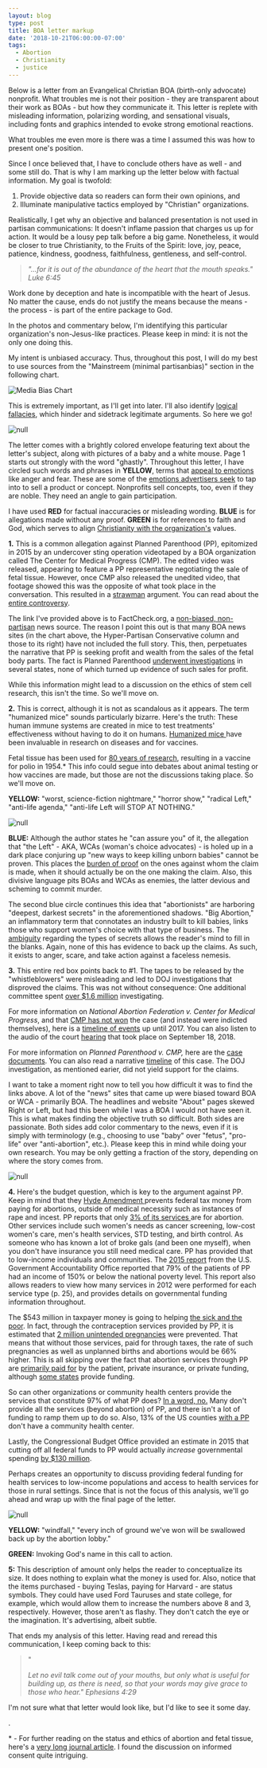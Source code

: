 ```yaml
---
layout: blog
type: post
title: BOA letter markup
date: '2018-10-21T06:00:00-07:00'
tags:
  - Abortion
  - Christianity
  - justice
---
```

Below is a letter from an Evangelical Christian BOA (birth-only advocate) nonprofit. What troubles me is not their position - they are transparent about their work as BOAs - but how they communicate it. This letter is replete with misleading information, polarizing wording, and sensational visuals, including fonts and graphics intended to evoke strong emotional reactions.

What troubles me even more is there was a time I assumed this was how to present one's position.

Since I once believed that, I have to conclude others have as well - and some still do. That is why I am marking up the letter below with factual information. My goal is twofold:

1. Provide objective data so readers can form their own opinions, and
2. Illuminate manipulative tactics employed by "Christian" organizations.

Realistically, I get why an objective and balanced presentation is not used in partisan communications: It doesn't inflame passion that charges us up for action. It would be a lousy pep talk before a big game. Nonetheless, it would be closer to true Christianity, to the Fruits of the Spirit: love, joy, peace, patience, kindness, goodness, faithfulness, gentleness, and self-control.

> _"...for it is out of the abundance of the heart that the mouth speaks." Luke 6:45_

Work done by deception and hate is incompatible with the heart of Jesus. No matter the cause, ends do not justify the means because the means - the process - is part of the entire package to God.

In the photos and commentary below, I'm identifying this particular organization's non-Jesus-like practices. Please keep in mind: it is not the only one doing this.

My intent is unbiased accuracy. Thus, throughout this post, I will do my best to use sources from the "Mainstreem (minimal partisanbias)" section in the following chart.

![Media Bias Chart](/images/uploads/media-bias-chart_3.1.jpg)

This is extremely important, as I'll get into later. I'll also identify [logical fallacies](https://yourlogicalfallacyis.com), which hinder and sidetrack legitimate arguments. So here we go!

![null](/images/uploads/img_3098.png)

The letter comes with a brightly colored envelope featuring text about the letter's subject, along with pictures of a baby and a white mouse. Page 1 starts out strongly with the word "ghastly". Throughout this letter, I have circled such words and phrases in **YELLOW**, terms that [appeal to emotions](https://yourlogicalfallacyis.com/appeal-to-emotion) like anger and fear. These are some of the [emotions advertisers seek](https://contently.com/2016/02/18/6-emotions-that-will-make-or-break-your-content-strategy/) to tap into to sell a product or concept. Nonprofits sell concepts, too, even if they are noble. They need an angle to gain participation.

I have used **RED** for factual inaccuracies or misleading wording. **BLUE** is for allegations made without any proof. **GREEN** is for references to faith and God, which serves to align [Christianity with the organization's](https://yourlogicalfallacyis.com/no-true-scotsman) values.

**1.** This is a common allegation against Planned Parenthood (PP), epitomized in 2015 by an undercover sting operation videotaped by a BOA organization called The Center for Medical Progress (CMP). The edited video was released, appearing to feature a PP representative negotiating the sale of fetal tissue. However, once CMP also released the unedited video, that footage showed this was the opposite of what took place in the conversation. This resulted in a [strawman](https://yourlogicalfallacyis.com/strawman) argument. You can read about the [entire controversy](https://www.factcheck.org/2015/07/unspinning-the-planned-parenthood-video/).

The link I've provided above is to FactCheck.org, a [non-biased, non-partisan](https://mediabiasfactcheck.com/factcheck/) news source. The reason I point this out is that many BOA news sites (in the chart above, the Hyper-Partisan Conservative column and those to its right) have not included the full story. This, then, perpetuates the narrative that PP is seeking profit and wealth from the sales of the fetal body parts. The fact is Planned Parenthood [underwent investigations](https://www.npr.org/2016/01/28/464594826/in-wake-of-videos-planned-parenthood-investigations-find-no-fetal-tissue-sales) in several states, none of which turned up evidence of such sales for profit.

While this information might lead to a discussion on the ethics of stem cell research, this isn't the time. So we'll move on.

**2.** This is correct, although it is not as scandalous as it appears. The term "humanized mice" sounds particularly bizarre. Here's the truth: These human immune systems are created in mice to test treatments' effectiveness without having to do it on humans. [Humanized mice ](https://www.scientificamerican.com/article/the-truth-about-fetal-tissue-research/)have been invaluable in research on diseases and for vaccines.

Fetal tissue has been used for [80 years of research](https://www.usatoday.com/story/news/nation-now/2015/07/29/fetal-tissue-research-planned-parenthood/30839625/), resulting in a vaccine for polio in 1954.* This info could segue into debates about animal testing or how vaccines are made, but those are not the discussions taking place. So we'll move on.

**YELLOW:** "worst, science-fiction nightmare," "horror show," "radical Left," "anti-life agenda," "anti-life Left will STOP AT NOTHING."

![null](/images/uploads/img_3099.png)

**BLUE:** Although the author states he "can assure you" of it, the allegation that "the Left" - AKA, WCAs (woman's choice advocates) - is holed up in a dark place conjuring up "new ways to keep killing unborn babies" cannot be proven. This places the [burden of proof](https://yourlogicalfallacyis.com/burden-of-proof) on the ones against whom the claim is made, when it should actually be on the one making the claim. Also, this divisive language pits BOAs and WCAs as enemies, the latter devious and scheming to commit murder.

The second blue circle continues this idea that "abortionists" are harboring "deepest, darkest secrets" in the aforementioned shadows. "Big Abortion," an inflammatory term that connotates an industry built to kill babies, links those who support women's choice with that type of business. The [ambiguity](https://yourlogicalfallacyis.com/ambiguity) regarding the types of secrets allows the reader's mind to fill in the blanks. Again, none of this has evidence to back up the claims. As such, it exists to anger, scare, and take action against a faceless nemesis.

**3.** This entire red box points back to #1. The tapes to be released by the "whistleblowers" were misleading and led to DOJ investigations that disproved the claims. This was not without consequence: One additional committee spent [over $1.6 million](https://www.vox.com/2016/4/29/11469044/congress-planned-parenthood-witch-hunt-fetal-tissue-scientists) investigating.

For more information on _National Abortion Federation v. Center for Medical Progress_, and that [CMP has not won](https://www.law360.com/articles/1089086) the case (and instead were indicted themselves), here is a [timeline of events](https://prochoice.org/tag/center-for-medical-progress/) up until 2017. You can also listen to the audio of the court [hearing](https://www.courtlistener.com/audio/58285/national-abortion-federation-v-center-for-medical-progress/) that took place on September 18, 2018.

For more information on _Planned Parenthood v. CMP,_ here are the [case documents](https://law.justia.com/cases/federal/appellate-courts/ca9/16-16997/16-16997-2018-05-16.html). You can also read a narrative [timeline](https://www.christianpost.com/news/undercover-videos-alleging-illegal-aborted-baby-body-parts-selling-cant-be-given-to-cops-supreme-court-agrees-222372/) of this case. The DOJ investigation, as mentioned earier, did not yield support for the claims.

I want to take a moment right now to tell you how difficult it was to find the links above. A lot of the "news" sites that came up were biased toward BOA or WCA - primarily BOA. The headlines and website "About" pages skewed Right or Left, but had this been while I was a BOA I would not have seen it. This is what makes finding the objective truth so difficult. Both sides are passionate. Both sides add color commentary to the news, even if it is simply with terminology (e.g., choosing to use "baby" over "fetus", "pro-life" over "anti-abortion", etc.). Please keep this in mind while doing your own research. You may be only getting a fraction of the story, depending on where the story comes from.

![null](/images/uploads/img_3100.png)

**4.** Here's the budget question, which is key to the argument against PP. Keep in mind that they [Hyde Amendment ](https://www.kff.org/womens-health-policy/perspective/the-hyde-amendment-and-coverage-for-abortion-services/)prevents federal tax money from paying for abortions, outside of medical necessity such as instances of rape and incest. PP reports that only [3% of its services ](https://www.washingtonpost.com/news/fact-checker/wp/2015/08/12/for-planned-parenthood-abortion-stats-3-percent-and-94-percent-are-both-misleading/?fbclid=IwAR3keWCUBTetjr3uqIZ6rju92f0-_LSXUykTJ6hOqrWeimWCQ_Nin37AiDU&noredirect=on&utm_term=.6f9721b0146e)are for abortion. Other services include such women's needs as cancer screening, low-cost women's care, men's health services, STD testing, and birth control. As someone who has known a lot of broke gals (and been one myself), when you don't have insurance you still need medical care. PP has provided that to low-income individuals and communities. The [2015 report](https://www.gao.gov/assets/670/669194.pdf) from the U.S. Government Accountability Office reported that 79% of the patients of PP had an income of 150% or below the national poverty level. This report also allows readers to view how many services in 2012 were performed for each service type (p. 25), and provides details on governmental funding information throughout.

The $543 million in taxpayer money is going to helping [the sick and the poor](https://www.biblegateway.com/passage/?search=Matthew+25%3A34-36&version=NRSV). In fact, through the contraception services provided by PP, it is estimated that [2 million unintended pregnancies](https://www.guttmacher.org/report/moving-forward-family-planning-era-health-reform) were prevented. That means that without those services, paid for through taxes, the rate of such pregnancies as well as unplanned births and abortions would be 66% higher. This is all skipping over the fact that abortion services through PP are [primarily paid for](https://www.vox.com/cards/abortion-policy-in-america/who-pays-for-abortions) by the patient, private insurance, or private funding, although [some states](https://www.kff.org/medicaid/state-indicator/abortion-under-medicaid/) provide funding.

So can other organizations or community health centers provide the services that constitute 97% of what PP does? [In a word, no.](https://www.healthaffairs.org/do/10.1377/hblog20170127.058486/full/) Many don't provide all the services (beyond abortion) of PP, and there isn't a lot of funding to ramp them up to do so. Also, 13% of the US counties [with a PP](https://www.guttmacher.org/gpr/2017/05/federally-qualified-health-centers-vital-sources-care-no-substitute-family-planning?utm_source=Master+List&utm_campaign=e65360dd73-GPR18_RHIC_2017_05_15&utm_medium=email&utm_term=0_9ac83dc920-e65360dd73-260649117) don't have a community health center.

Lastly, the Congressional Budget Office provided an estimate in 2015 that cutting off all federal funds to PP would actually _increase_ governmental spending [by $130 million](https://www.cbo.gov/sites/default/files/114th-congress-2015-2016/costestimate/ltrpermanentdefundplannedparenthood.pdf).

Perhaps creates an opportunity to discuss providing federal funding for health services to low-income populations and access to health services for those in rural settings. Since that is not the focus of this analysis, we'll go ahead and wrap up with the final page of the letter.

![null](/images/uploads/img_3102.png)

**YELLOW:** "windfall," "every inch of ground we've won will be swallowed back up by the abortion lobby."

**GREEN:** Invoking God's name in this call to action.

**5:** This description of amount only helps the reader to conceptualize its size. It does nothing to explain what the money is used for. Also, notice that the items purchased - buying Teslas, paying for Harvard - are status symbols. They could have used Ford Tauruses and state college, for example, which would allow them to increase the numbers above 8 and 3, respectively. However, those aren't as flashy. They don't catch the eye or the imagination. It's advertising, albeit subtle.

That ends my analysis of this letter. Having read and reread this communication, I keep coming back to this:

> "
>
> _Let no evil talk come out of your mouths, but only what is useful for building up, as there is need, so that your words may give grace to those who hear." Ephesians 4:29_

I'm not sure what that letter would look like, but I'd like to see it some day.

.

\* - For further reading on the status and ethics of abortion and fetal tissue, here's a [very long journal article](http://harvardjlg.com/wp-content/uploads/2012/01/jlg-winter-4.pdf). I found the discussion on informed consent quite intriguing.
